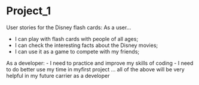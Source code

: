 # Project_1

User stories for the Disney flash cards:
 As a user...
  - I can play with flash cards with people of all ages;
  - I can check the interesting facts about the Disney movies;
  - I can use it as a game to compete with my friends;
  
  As a developer:
    - I need to practice and improve my skills of coding 
    - I need to do better use my time in myfirst project
  ... all of the above will be very helpful in my future carrier as a developer

